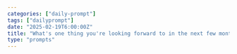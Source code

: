 ```yaml
---
categories: ["daily-prompt"]
tags: ["dailyprompt"]
date: "2025-02-19T6:00:00Z"
title: "What's one thing you're looking forward to in the next few months?"
type: "prompts"
---
```

